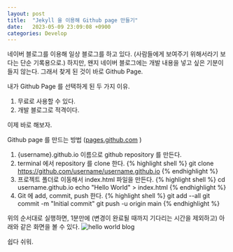 ```yaml
---
layout: post
title:  "Jekyll 을 이용해 Github page 만들기"
date:   2023-05-09 23:09:08 +0900
categories: Develop
---
```

네이버 블로그를 이용해 일상 블로그를 하고 있다. (사람들에게 보여주기 위해서라기 보다는 단순 기록용으로.)
하지만, 왠지 네이버 블로그에는 개발 내용을 넣고 싶은 기분이 들지 않는다. 그래서 찾게 된 것이 바로 Github Page.

내가 Github Page 를 선택하게 된 두 가지 이유.
1. 무료로 사용할 수 있다.
2. 개발 블로그로 적격이다.

이제 바로 해보자.

Github page 를 만드는 방법 ([pages.github.com][pages-github] )
1. {username}.github.io 이름으로 github repository 를 만든다.
2. terminal 에서 repository 를 clone 한다.
{% highlight shell %}
git clone https://github.com/username/username.github.io
{% endhighlight %}
3. 프로젝트 폴더로 이동해서 index.html 파일을 만든다.
{% highlight shell %}
cd username.github.io
echo "Hello World" > index.html
{% endhighlight %}
4. Git 에 add, commit, push 한다.
{% highlight shell %}
git add --all
git commit -m "Initial commit"
git push -u origin main
{% endhighlight %}

위의 순서대로 실행하면, 1분만에 (변경이 완료될 때까지 기다리는 시간을 제외하고) 아래와 같은 화면을 볼 수 있다.
![hello world blog](/assets/2023-05-09-hello-world-blog.png)

쉽다 쉬워.

[pages-github]: https://pages.github.com/
